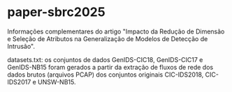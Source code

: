 # paper-sbrc2025
Informações complementares do artigo "Impacto da Redução de Dimensão e Seleção de Atributos na Generalização de Modelos de Detecção de Intrusão".

datasets.txt: os conjuntos de dados GenIDS-CIC18, GenIDS-CIC17 e GenIDS-NB15 foram gerados a partir da extração de fluxos de rede dos dados brutos (arquivos PCAP) dos conjuntos originais CIC-IDS2018, CIC-IDS2017 e UNSW-NB15.
